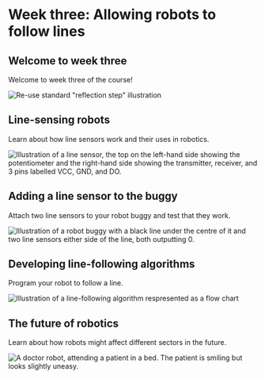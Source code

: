 [comment]: # (
Is this step open? Y/N
If so, short description of this step:
Related links:
Related files:
)

# Week three: Allowing robots to follow lines

## Welcome to week three

Welcome to week three of the course!

![Re-use standard "reflection step" illustration]()

## Line-sensing robots

Learn about how line sensors work and their uses in robotics.

![Illustration of a line sensor, the top on the left-hand side showing the potentiometer and the right-hand side showing the transmitter, receiver, and 3 pins labelled VCC, GND, and DO.](https://rpf-futurelearn.s3-eu-west-1.amazonaws.com/Robotics+-+Robot+Buggy/Illustration/36-3_4_TCRT_Sensor_Diagram.png)

## Adding a line sensor to the buggy

Attach two line sensors to your robot buggy and test that they work.

![Illustration of a robot buggy with a black line under the centre of it and two line sensors either side of the line, both outputting 0.](https://rpf-futurelearn.s3-eu-west-1.amazonaws.com/Robotics+-+Robot+Buggy/Illustration/35-3_4-line-sensors-not-detecting-line.png)

## Developing line-following algorithms

Program your robot to follow a line.

![Illustration of a line-following algorithm respresented as a flow chart](https://rpf-futurelearn.s3-eu-west-1.amazonaws.com/Robotics+-+Robot+Buggy/Illustration/14-line_algorithm.png)

## The future of robotics

Learn about how robots might affect different sectors in the future.

![A doctor robot, attending a patient in a bed. The patient is smiling but looks slightly uneasy.](https://rpf-futurelearn.s3-eu-west-1.amazonaws.com/Robotics+-+Robot+Buggy/Illustration/40-3_10-Dr_Robot.png)

